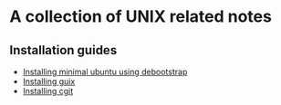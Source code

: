# A collection of UNIX related notes

## Installation guides
- [Installing minimal ubuntu using debootstrap](ubuntu.md)
- [Installing guix](guix.md)
- [Installing cgit](cgit.md)
